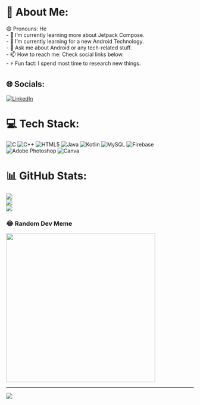 # 💫 About Me:
😄 Pronouns: He<br> - 🌱 I’m currently learning more about Jetpack Compose.<br>- 🤔 I’m currently learning for a new Android Technology.<br>- 💬 Ask me about Android or any tech-related stuff.<br>- 📫 How to reach me: Check social links below.<br>- ⚡ Fun fact: I spend most time to research new things.


## 🌐 Socials:
[![LinkedIn](https://img.shields.io/badge/LinkedIn-%230077B5.svg?logo=linkedin&logoColor=white)](https://linkedin.com/in/nimeshdobariya) 

# 💻 Tech Stack:
![C](https://img.shields.io/badge/c-%2300599C.svg?style=for-the-badge&logo=c&logoColor=white) ![C++](https://img.shields.io/badge/c++-%2300599C.svg?style=for-the-badge&logo=c%2B%2B&logoColor=white) ![HTML5](https://img.shields.io/badge/html5-%23E34F26.svg?style=for-the-badge&logo=html5&logoColor=white) ![Java](https://img.shields.io/badge/java-%23ED8B00.svg?style=for-the-badge&logo=openjdk&logoColor=white) ![Kotlin](https://img.shields.io/badge/kotlin-%237F52FF.svg?style=for-the-badge&logo=kotlin&logoColor=white) ![MySQL](https://img.shields.io/badge/mysql-%2300000f.svg?style=for-the-badge&logo=mysql&logoColor=white) ![Firebase](https://img.shields.io/badge/Firebase-039BE5?style=for-the-badge&logo=Firebase&logoColor=white) ![Adobe Photoshop](https://img.shields.io/badge/adobe%20photoshop-%2331A8FF.svg?style=for-the-badge&logo=adobe%20photoshop&logoColor=white) ![Canva](https://img.shields.io/badge/Canva-%2300C4CC.svg?style=for-the-badge&logo=Canva&logoColor=white)
# 📊 GitHub Stats:
![](https://github-readme-stats.vercel.app/api?username=nimesh-123&theme=dark&hide_border=false&include_all_commits=true&count_private=true)<br/>
![](https://github-readme-streak-stats.herokuapp.com/?user=nimesh-123&theme=dark&hide_border=false)<br/>
![](https://github-readme-stats.vercel.app/api/top-langs/?username=nimesh-123&theme=dark&hide_border=false&include_all_commits=true&count_private=true&layout=compact)

### 😂 Random Dev Meme
<img src='https://randommeme-five.vercel.app/' style="height: 400px;"/>

---
[![](https://visitcount.itsvg.in/api?id=nimesh-123&icon=0&color=0)](https://visitcount.itsvg.in)

<!-- Proudly created with GPRM ( https://gprm.itsvg.in ) -->
